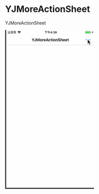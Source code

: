 # YJMoreActionSheet
YJMoreActionSheet

![Image text](https://github.com/yangjing901/YJMoreActionSheet/blob/master/YJMoreActionSheet.gif)
